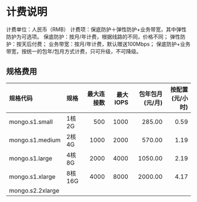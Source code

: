 # 计费说明

计费单位：人民币（RMB） 
计费项：保底防护＋弹性防护+业务带宽，其中弹性防护为可选项。
保底防护：按月/年计费，根据线路的不同，价格不同；
弹性防护：按天后付费；
业务带宽：按月/年计费，默认赠送100Mbps；
保底防护+业务带宽，按统一的包年/包月方式计费，只可升级，不可降级。

## 规格费用

规格代码	| 规格	| 最大连接数	| 最大IOPS	 |包年包月(元/月) |	按配置(元/小时)
:---|:--- |---: |---: |---: |---: 
mongo.s1.small	| 1核2G	| 500	| 1000	| 285.00	| 0.59 
mongo.s1.medium	| 2核4G	| 1000	| 2000	| 570.00	| 1.19 
mongo.s1.large	| 4核8G	| 2000	| 4000	| 1050.00	| 2.19 
mongo.s1.xlarge	| 8核16G	| 4000	| 8000	| 2000.00	| 4.17 
mongo.s2.2xlarge	|
